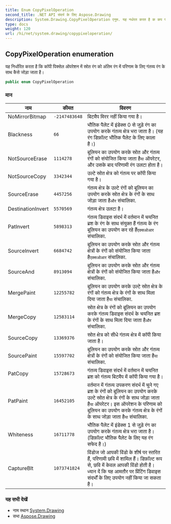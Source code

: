 ```yaml
---
title: Enum CopyPixelOperation
second_title: .NET API संदर्भ के लिए Aspose.Drawing
description: System.Drawing.CopyPixelOperation एनुम. यह नर्धरत करत है क कप पक्सेल ऑपरेशन में स्रत रंग क अंतम रंग में परणम के लए गंतव्य रंग के सथ कैसे जड़ जत है
type: docs
weight: 120
url: /hi/net/system.drawing/copypixeloperation/
---
```

## CopyPixelOperation enumeration

यह निर्धारित करता है कि कॉपी पिक्सेल ऑपरेशन में स्रोत रंग को अंतिम रंग में परिणाम के लिए गंतव्य रंग के साथ कैसे जोड़ा जाता है।

```csharp
public enum CopyPixelOperation
```

### मान

| नाम | कीमत | विवरण |
| --- | --- | --- |
| NoMirrorBitmap | `-2147483648` | बिटमैप मिरर नहीं किया गया है। |
| Blackness | `66` | भौतिक पैलेट में इंडेक्स 0 से जुड़े रंग का उपयोग करके गंतव्य क्षेत्र भरा जाता है। (यह रंग डिफ़ॉल्ट भौतिक पैलेट के लिए काला है।) |
| NotSourceErase | `1114278` | बूलियन का उपयोग करके स्रोत और गंतव्य रंगों को संयोजित किया जाता है`या` ऑपरेटर, और उसके बाद परिणामी रंग उलटा होता है। |
| NotSourceCopy | `3342344` | उल्टे स्रोत क्षेत्र को गंतव्य पर कॉपी किया गया है। |
| SourceErase | `4457256` | गंतव्य क्षेत्र के उल्टे रंगों को बूलियन का उपयोग करके स्रोत क्षेत्र के रंगों के साथ जोड़ा जाता है`और` संचालिका. |
| DestinationInvert | `5570569` | गंतव्य क्षेत्र उलटा है। |
| PatInvert | `5898313` | गंतव्य डिवाइस संदर्भ में वर्तमान में चयनित ब्रश के रंग के साथ संयुक्त हैं गंतव्य के रंग बूलियन का उपयोग कर रहे हैं`एक्सओआर` संचालिका. |
| SourceInvert | `6684742` | बूलियन का उपयोग करके स्रोत और गंतव्य क्षेत्रों के रंगों को संयोजित किया जाता है`एक्सओआर` संचालिका. |
| SourceAnd | `8913094` | बूलियन का उपयोग करके स्रोत और गंतव्य क्षेत्रों के रंगों को संयोजित किया जाता है`और` संचालिका. |
| MergePaint | `12255782` | बूलियन का उपयोग करके उल्टे स्रोत क्षेत्र के रंगों को गंतव्य क्षेत्र के रंगों के साथ मिला दिया जाता है`या` संचालिका. |
| MergeCopy | `12583114` | स्रोत क्षेत्र के रंगों को बूलियन का उपयोग करके गंतव्य डिवाइस संदर्भ के चयनित ब्रश के रंगों के साथ मिला दिया जाता है`और` संचालिका. |
| SourceCopy | `13369376` | स्रोत क्षेत्र को सीधे गंतव्य क्षेत्र में कॉपी किया जाता है। |
| SourcePaint | `15597702` | बूलियन का उपयोग करके स्रोत और गंतव्य क्षेत्रों के रंगों को संयोजित किया जाता है`या` संचालिका. |
| PatCopy | `15728673` | गंतव्य डिवाइस संदर्भ में वर्तमान में चयनित ब्रश को गंतव्य बिटमैप में कॉपी किया गया है। |
| PatPaint | `16452105` | वर्तमान में गंतव्य उपकरण संदर्भ में चुने गए ब्रश के रंगों को बूलियन का उपयोग करके उल्टे स्रोत क्षेत्र के रंगों के साथ जोड़ा जाता है`या` ऑपरेटर। इस ऑपरेशन के परिणाम को बूलियन का उपयोग करके गंतव्य क्षेत्र के रंगों के साथ जोड़ा जाता है`या` संचालिका. |
| Whiteness | `16711778` | भौतिक पैलेट में इंडेक्स 1 से जुड़े रंग का उपयोग करके गंतव्य क्षेत्र भरा जाता है। (डिफ़ॉल्ट भौतिक पैलेट के लिए यह रंग सफेद है।) |
| CaptureBlt | `1073741824` | विंडोज जो आपकी विंडो के शीर्ष पर स्तरित हैं, परिणामी छवि में शामिल हैं। डिफ़ॉल्ट रूप से, छवि में केवल आपकी विंडो होती है। ध्यान दें कि यह आमतौर पर प्रिंटिंग डिवाइस संदर्भों के लिए उपयोग नहीं किया जा सकता है। |

### यह सभी देखें

* नाम स्थान [System.Drawing](../../system.drawing/)
* सभा [Aspose.Drawing](../../)


